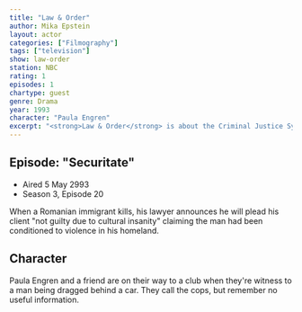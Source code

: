 ```yaml
---
title: "Law & Order"
author: Mika Epstein
layout: actor
categories: ["Filmography"]
tags: ["television"]
show: law-order
station: NBC
rating: 1
episodes: 1
chartype: guest
genre: Drama
year: 1993
character: "Paula Engren"
excerpt: "<strong>Law & Order</strong> is about the Criminal Justice System. The people are represented by two separate, yet equally important groups. The police who investigate crime and the District Attorneys who prosecute the offenders. These are their stories."
---
```


## Episode: "Securitate"

* Aired 5 May 2993
* Season 3, Episode 20

When a Romanian immigrant kills, his lawyer announces he will plead his client "not guilty due to cultural insanity" claiming the man had been conditioned to violence in his homeland.

## Character

Paula Engren and a friend are on their way to a club when they're witness to a man being dragged behind a car. They call the cops, but remember no useful information.